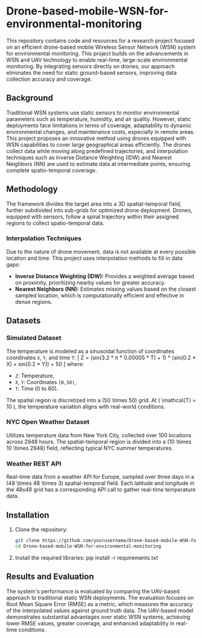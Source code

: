 # Drone-based-mobile-WSN-for-environmental-monitoring

This repository contains code and resources for a research project focused on an efficient drone-based mobile Wireless Sensor Network (WSN) system for environmental monitoring. This project builds on the advancements in WSN and UAV technology to enable real-time, large-scale environmental monitoring. By integrating sensors directly on drones, our approach eliminates the need for static ground-based sensors, improving data collection accuracy and coverage.

## Background

Traditional WSN systems use static sensors to monitor environmental parameters such as temperature, humidity, and air quality. However, static deployments face limitations in terms of coverage, adaptability to dynamic environmental changes, and maintenance costs, especially in remote areas. This project proposes an innovative method using drones equipped with WSN capabilities to cover large geographical areas efficiently. The drones collect data while moving along predefined trajectories, and interpolation techniques such as Inverse Distance Weighting (IDW) and Nearest Neighbors (NN) are used to estimate data at intermediate points, ensuring complete spatio-temporal coverage.

## Methodology

The framework divides the target area into a 3D spatial-temporal field, further subdivided into sub-grids for optimized drone deployment. Drones, equipped with sensors, follow a spiral trajectory within their assigned regions to collect spatio-temporal data.

### Interpolation Techniques

Due to the nature of drone movement, data is not available at every possible location and time. This project uses interpolation methods to fill in data gaps:
- **Inverse Distance Weighting (IDW):** Provides a weighted average based on proximity, prioritizing nearby values for greater accuracy.
- **Nearest Neighbors (NN):** Estimates missing values based on the closest sampled location, which is computationally efficient and effective in dense regions.

## Datasets

### Simulated Dataset
The temperature is modeled as a sinusoidal function of coordinates coordinates `X`, `Y`, and time `T`:
\[
Z = (sin(3.2 * π * 0.00005 * T) + 1) * (sin(0.2 * X) + sin(0.2 * Y)) + 50
\]
where:
- `Z`: Temperature,
- `X`, `Y`: Coordinates `[0,50)`,
- `T`: Time (0 to 60).

The spatial region is discretized into a \(50 \times 50\) grid. At \( \mathcal{T} = 10 \), the temperature variation aligns with real-world conditions.

### NYC Open Weather Dataset
Utilizes temperature data from New York City, collected over 100 locations across 2948 hours. The spatial-temporal region is divided into a \(10 \times 10 \times 2948\) field, reflecting typical NYC summer temperatures.

### Weather REST API
Real-time data from a weather API for Europe, sampled over three days in a \(48 \times 48 \times 3\) spatial-temporal field. Each latitude and longitude in the 48x48 grid has a corresponding API call to gather real-time temperature data.

## Installation

1. Clone the repository:
   ```bash
   git clone https://github.com/yourusername/Drone-based-mobile-WSN-for-environmental-monitoring.git
   cd Drone-based-mobile-WSN-for-environmental-monitoring
2. Install the required libraries:
   pip install -r requirements.txt

## Results and Evaluation
The system's performance is evaluated by comparing the UAV-based approach to traditional static WSN deployments. The evaluation focuses on Root Mean Square Error (RMSE) as a metric, which measures the accuracy of the interpolated values against ground truth data. The UAV-based model demonstrates substantial advantages over static WSN systems, achieving lower RMSE values, greater coverage, and enhanced adaptability in real-time conditions.

